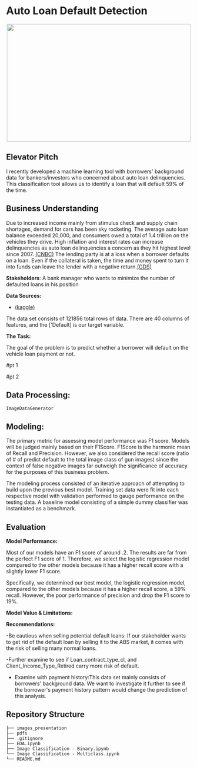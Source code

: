 


# Auto Loan Default Detection

<p align="center">
  <img src = "https://www.rd.com/wp-content/uploads/2021/04/GettyImages-861879906-MLedit-1.jpg" width="500" height="320">
</p> 

## Elevator Pitch

I recently developed a machine learning tool with borrowers' background data for bankers/investors who concerned about auto loan delinquencies. This classification tool allows us to identify a loan that will default 59% of the time.


## Business Understanding

Due to increased income mainly from stimulus check and supply chain shortages, demand for cars has been sky rocketing. The average auto loan balance exceeded 20,000, and consumers owed a total of 1.4 trillion on the vehicles they drive. High inflation and interest rates can increase delinquencies as auto loan delinquencies a concern as they hit highest level since 2007. <a href="https://www.cnbc.com/video/2022/05/20/auto-loan-delinquencies-come-into-concern-as-they-hit-highest-levels-since-2007-says-bankrate-coms-mcbride.html">(CNBC)</a> The lending party is at a loss when a borrower defaults on a loan. Even if the collateral is taken, the time and money spent to turn it into funds can leave the lender with a negative return.<a href="https://www.gdslink.com/credit-risk-management-process-best-practices-techniques/">(GDS)</a>



**Stakeholders**: A bank manager who wants to minimize the number of defaulted loans in his position



**Data Sources:** 
- <a href ="https://www.kaggle.com/datasets/saurabhbagchi/dish-network-hackathon?select=Test_Dataset.csv">(kaggle)</a>


The data set consists of 121856 total rows of data. There are 40 columns of features, and the ['Default] is our target variable.




**The Task:** 

The goal of the problem is to predict whether a borrower will default on the vehicle loan payment or not. 


#pt 1

#pt 2

## Data Processing:
    
`ImageDataGenerator`  
    

    
## Modeling:
    
The primary metric for assessing model performance was F1 score. Models will be judged mainly based on their F1Score. F1Score is the harmonic mean of Recall and Precision. However, we also considered the recall score (ratio of # of predict default to the total image class of gun images) since the context of false negative images far outweigh the significance of accuracy for the purposes of this business problem. 
    
The modeling process consisted of an iterative approach of attempting to build upon the previous best model. Training set data were fit into each respective model with validation performed to gauge performance on the testing data. A baseline model consisting of a simple dummy classifier was instantiated as a benchmark. 
    


## Evaluation

**Model Performance:**

Most of our models have an F1 score of around .2. The results are far from the perfect F1 score of 1. Therefore, we select the logistic regression model compared to the other models because it has a higher recall score with a slightly lower F1 score. 

Specifically, we determined our best model, the logistic regression model, compared to the other models because it has a higher recall score, a 59% recall. However, the poor performance of precision and drop the F1 score to 19%. 



**Model Value & Limitations:**



**Recommendations:**

-Be cautious when selling potential default loans: If our stakeholder wants to get rid of the default loan by selling it to the ABS market, it comes with the risk of selling many normal loans.

-Further examine to see if Loan_contract_type_cl, and Client_Income_Type_Retired carry more risk of default. 

- Examine with payment history:This data set mainly consists of borrowers' background data. We want to investigate it further to see if the borrower's payment history pattern would change the prediction of this analysis.


## Repository Structure

```
├── images_presentation
├── pdfs
├── .gitignore
├── EDA.ipynb
├── Image Classification - Binary.ipynb
└── Image Classification - Multiclass.ipynb
└── README.md
```




